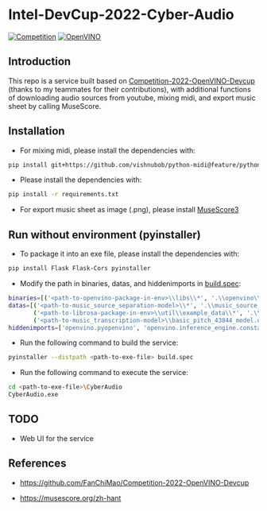 # Intel-DevCup-2022-Cyber-Audio

[![Competition](https://img.shields.io/badge/Intel--DevCup-Competition-blue)](https://makerpro.cc/intel-devcup/)
[![OpenVINO](https://img.shields.io/badge/Intel-OpenVINO-blue)](https://www.intel.com/content/www/us/en/developer/tools/openvino-toolkit/overview.html)
## Introduction

This repo is a service built based on [Competition-2022-OpenVINO-Devcup](https://github.com/FanChiMao/Competition-2022-OpenVINO-Devcup) (thanks to my teammates for their contributions), with additional functions of downloading audio sources from youtube, mixing midi, and export music sheet by calling MuseScore.

## Installation

 - For mixing midi, please install the dependencies with:
 ```sh
pip install git+https://github.com/vishnubob/python-midi@feature/python3
```

 - Please install the dependencies with:
```sh
pip install -r requirements.txt
```


 - For export music sheet as image (.png), please install [MuseScore3](https://ftp.osuosl.org/pub/musescore/releases/MuseScore-3.2/Musescore-3.2.0-x86_64.msi)
 

## Run without environment (pyinstaller)

 - To package it into an exe file, please install the dependencies with:
```sh
pip install Flask Flask-Cors pyinstaller
```

 - Modify the path in binaries, datas, and hiddenimports in [build.spec](https://github.com/SHRHarry/Intel-DevCup-2022-Cyber-Audio/blob/main/build.spec):
 ```sh
 binaries=[('<path-to-openvino-package-in-env>\\libs\\*', '.\\openvino\\libs')],
 datas=[('<path-to-music_source_separation-model>\\*', '.\\music_source_separation\\model'),
        ('<path-to-librosa-package-in-env>\\util\\example_data\\*', '.\\librosa\\util\\example_data'),
        ('<path-to-music_transcription-model>\\basic_pitch_43844_model.onnx', '.\\music_transcription')],
 hiddenimports=['openvino.pyopenvino', 'openvino.inference_engine.constants'],
 ```
 
 - Run the following command to build the service:
 ```sh
 pyinstaller --distpath <path-to-exe-file> build.spec
 ```
 
 - Run the following command to execute the service:
  ```sh
 cd <path-to-exe-file>\CyberAudio
 CyberAudio.exe
 ```

## TODO
 - Web UI for the service

## References

+ https://github.com/FanChiMao/Competition-2022-OpenVINO-Devcup

+ https://musescore.org/zh-hant
